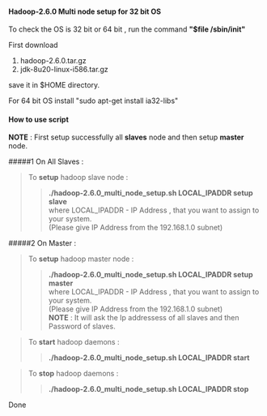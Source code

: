 #### Hadoop-2.6.0 Multi node setup for 32 bit OS

To check the OS is 32 bit or 64 bit , run the command **"$file /sbin/init"**

First download 

1. hadoop-2.6.0.tar.gz 
2. jdk-8u20-linux-i586.tar.gz 

save it in $HOME directory.

For 64 bit OS install
"sudo apt-get install ia32-libs"

#### How to use script
**NOTE** : First setup successfully all **slaves** node and then setup **master** node.           

#####1 On All Slaves :                
  > To **setup** hadoop slave node :            
  >>**./hadoop-2.6.0_multi_node_setup.sh LOCAL_IPADDR  setup slave**           
where LOCAL_IPADDR - IP Address , that you want to assign to your system.    
                  (Please give IP Address from the 192.168.1.0 subnet)         

#####2 On Master :
  > To **setup** hadoop master node :        
  >>**./hadoop-2.6.0_multi_node_setup.sh LOCAL_IPADDR  setup master**           
where LOCAL_IPADDR - IP Address , that you want to assign to your system.    
                  (Please give IP Address from the 192.168.1.0 subnet)         
**NOTE** : It will ask the Ip addressess of all slaves and then Password of slaves.        

  > To **start** hadoop daemons :
  >> **./hadoop-2.6.0_multi_node_setup.sh LOCAL_IPADDR start**   

  > To **stop** hadoop daemons :
  >> **./hadoop-2.6.0_multi_node_setup.sh LOCAL_IPADDR stop**   

Done


